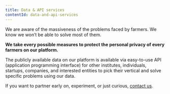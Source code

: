 ```yaml
---
title: Data & API services
contentId: data-and-api-services
---
```


We are aware of the massiveness of the problems faced by farmers. We know we won’t be able to solve most of them.

**We take every possible measures to protect the personal privacy of every farmers on our platform.**

The publicly available data on our platform is available via easy-to-use API (application programming interface) for other institutes, individuals, startups, companies, and interested entities to pick their vertical and solve specific problems using our data.

If you want to partner early on, experiment, or just curious, [contact us](/contact/).
